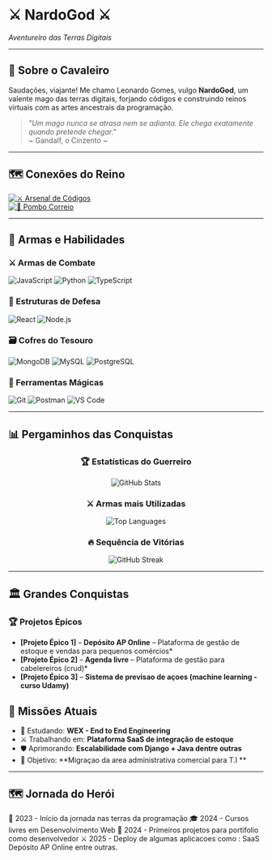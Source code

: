 # ⚔️ NardoGod ⚔️  
*Aventureiro das Terras Digitais*

---

## 🏰 **Sobre o Cavaleiro**

Saudações, viajante! Me chamo Leonardo Gomes, vulgo **NardoGod**, um valente mago das terras digitais, forjando códigos e construindo reinos virtuais com as artes ancestrais da programação.

> *"Um mago nunca se atrasa nem se adianta. Ele chega exatamente quando pretende chegar."*  
> ~ Gandalf, o Cinzento ~

---

## 🗺️ **Conexões do Reino**

[![⚔️ Arsenal de Códigos](https://img.shields.io/badge/GitHub-100000?style=for-the-badge&logo=github&logoColor=white)](https://github.com/nardogod)  
[![📧 Pombo Correio](https://img.shields.io/badge/Email-D14836?style=for-the-badge&logo=gmail&logoColor=white)](mailto:nardogomes.lg@gmail.com)

---

## 🎯 **Armas e Habilidades**

### ⚔️ Armas de Combate
![JavaScript](https://img.shields.io/badge/JavaScript-F7DF1E?style=for-the-badge&logo=javascript&logoColor=black&label=Lâmina%20Dourada)
![Python](https://img.shields.io/badge/Python-3776AB?style=for-the-badge&logo=python&logoColor=white&label=Serpente%20Sábia)
![TypeScript](https://img.shields.io/badge/TypeScript-007ACC?style=for-the-badge&logo=typescript&logoColor=white&label=Escudo%20Azul)

### 🏰 Estruturas de Defesa
![React](https://img.shields.io/badge/React-20232A?style=for-the-badge&logo=react&logoColor=61DAFB&label=Torre%20Reativa)
![Node.js](https://img.shields.io/badge/Node.js-6DA55F?style=for-the-badge&logo=node.js&logoColor=white&label=Fortaleza%20Verde)


### 🗃️ Cofres do Tesouro
![MongoDB](https://img.shields.io/badge/MongoDB-4ea94b?style=for-the-badge&logo=mongodb&logoColor=white&label=Baú%20Verde)
![MySQL](https://img.shields.io/badge/MySQL-4479A1?style=for-the-badge&logo=mysql&logoColor=white&label=Cofre%20Azul)
![PostgreSQL](https://img.shields.io/badge/PostgreSQL-316192?style=for-the-badge&logo=postgresql&logoColor=white&label=Vault%20Real)

### 🔧 Ferramentas Mágicas
![Git](https://img.shields.io/badge/Git-F05032?style=for-the-badge&logo=git&logoColor=white&label=Pergaminho%20do%20Tempo)
![Postman](https://img.shields.io/badge/Postman-FF6C37?style=for-the-badge&logo=postman&logoColor=white&label=Correio%20Real)
![VS Code](https://img.shields.io/badge/VS%20Code-007ACC?style=for-the-badge&logo=visual-studio-code&logoColor=white&label=Grimório%20Azul)

---

## 📊 **Pergaminhos das Conquistas**

<div align="center">

### 🏆 Estatísticas do Guerreiro  
![GitHub Stats](https://github-readme-stats.vercel.app/api?username=nardogod&theme=dark&show_icons=true&hide_border=true&bg_color=0D1117&title_color=F85D7F&icon_color=F8D866&text_color=C9D1D9)

### ⚔️ Armas mais Utilizadas  
![Top Languages](https://github-readme-stats.vercel.app/api/top-langs/?username=nardogod&layout=compact&theme=dark&hide_border=true&bg_color=0D1117&title_color=F85D7F&text_color=C9D1D9&langs_count=8)

### 🔥 Sequência de Vitórias  
![GitHub Streak](https://streak-stats.demolab.com/?user=nardogod&theme=dark&hide_border=true&background=0D1117&stroke=F85D7F&ring=F8D866&fire=F8D866&currStreakLabel=C9D1D9)

</div>

---

## 🏛️ **Grandes Conquistas**

### 🏆 Projetos Épicos
- **[Projeto Épico 1]** – **Depósito AP Online** – Plataforma de gestão de estoque e vendas para pequenos comércios*  
- **[Projeto Épico 2]** – **Agenda livre** – Plataforma de gestão para cabelereiros (crud)*
- **[Projeto Épico 3]** – **Sistema de previsao de açoes (machine learning - curso Udamy)**


## 🎯 **Missões Atuais**

- 🔮 Estudando: **WEX - End to End Engineering**
- ⚔️ Trabalhando em: **Plataforma SaaS de integração de estoque**
- 🛡️ Aprimorando: **Escalabilidade com Django + Java dentre outras**
- 🏰 Objetivo: **Migraçao da area administrativa comercial para T.I **

---

## 🗺️ **Jornada do Herói**
📅 2023 - Início da jornada nas terras da programação
🎓 2024 - Cursos livres em Desenvolvimento Web
💼 2024 - Primeiros projetos para portifolio como desenvolvedor
⚔️ 2025 - Deploy de algumas aplicacoes como : SaaS Depósito AP Online entre outras.

